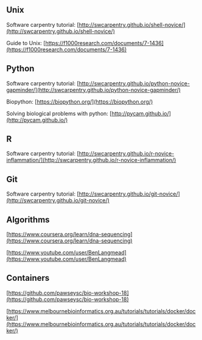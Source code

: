 ## Unix

Software carpentry tutorial: [http://swcarpentry.github.io/shell-novice/](http://swcarpentry.github.io/shell-novice/)

Guide to Unix: [https://f1000research.com/documents/7-1436](https://f1000research.com/documents/7-1436)

## Python

Software carpentry tutorial: [http://swcarpentry.github.io/python-novice-gapminder/](http://swcarpentry.github.io/python-novice-gapminder/)

Biopython: [https://biopython.org/](https://biopython.org/)

Solving biological problems with python: [http://pycam.github.io/](http://pycam.github.io/)

## R

Software carpentry tutorial: [http://swcarpentry.github.io/r-novice-inflammation/](http://swcarpentry.github.io/r-novice-inflammation/)

## Git

Software carpentry tutorial: [http://swcarpentry.github.io/git-novice/](http://swcarpentry.github.io/git-novice/)

## Algorithms

[https://www.coursera.org/learn/dna-sequencing](https://www.coursera.org/learn/dna-sequencing)

[https://www.youtube.com/user/BenLangmead](https://www.youtube.com/user/BenLangmead)

## Containers

[https://github.com/pawseysc/bio-workshop-18](https://github.com/pawseysc/bio-workshop-18)

[https://www.melbournebioinformatics.org.au/tutorials/tutorials/docker/docker/](https://www.melbournebioinformatics.org.au/tutorials/tutorials/docker/docker/)
